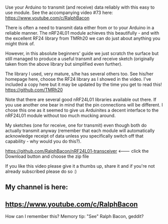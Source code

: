 Use your Arduino to transmit (and receive) data reliably with this easy to use module. See the accompanying video #73 here: https://www.youtube.com/c/RalphBacon

There is often a need to transmit data either from or to your Arduino in a reliable manner. The nRF24L01 module achieves this beautifully - and with the excellent RF24 library from TMRh20 we can do just about anything you might think of.

However, in this absolute beginners' guide we just scratch the surface but still managed to produce a useful transmit and receive sketch (originally taken from the above library but simplified even further).

The library I used, very mature, s/he has several others too. See his/her homepage here, choose the RF24 library as I showed in the video. I've included a copy here but it may be updated by the time you get to read this!
https://github.com/TMRh20

Note that there are several good nRF24L01 libraries available out there. If you use another one bear in mind that the pin connections will be different. I chose this one as it seemed to give us Arduinites a decent interface to the nRF24L01 module without too much mucking around.

My sketches (one for receive, one for transmit) even though both do actually transmit anyway (remember that each module will automatically acknowledge receipt of data unless you specifically switch off that capability - why would you do this?).

https://github.com/RalphBacon/nRF24L01-transceiver  <--- click the Download button and choose the zip file


If you like this video please give it a thumbs up, share it and if you're not already subscribed please do so :)

My channel is here:
------------------------------------------------------------------
https://www.youtube.com/c/RalphBacon
------------------------------------------------------------------ 
How can I remember this? Memory tip: "See" Ralph Bacon, geddit?
